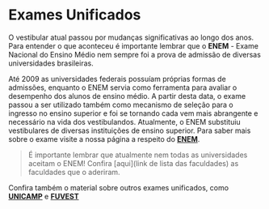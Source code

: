 Exames Unificados
=================

O vestibular atual passou por mudanças significativas ao longo dos anos. Para entender o que aconteceu é importante lembrar que o **ENEM** - Exame Nacional do Ensino Médio nem sempre foi a prova de admissão de diversas universidades brasileiras.

Até 2009 as universidades federais possuíam próprias formas de admissões, enquanto o ENEM servia como ferramenta para avaliar o desempenho dos alunos de ensino médio. A partir desta data, o exame passou a ser utilizado também como mecanismo de seleção para o ingresso no ensino superior e foi se tornando cada vem mais abrangente e necessário na vida dos vestibulandos. Atualmente, o ENEM substituiu vestibulares de diversas instituições de ensino superior. Para saber mais sobre o exame visite a nossa página a respeito do [**ENEM**](http://www.qilabs.org/guias/vestibular/exames-unificados/enem).

>É importante lembrar que atualmente nem todas as universidades aceitam o ENEM!
Confira [aqui](link de lista das faculdades) as faculdades que o aderiram. 

Confira também o material sobre outros exames unificados, como [**UNICAMP**](http://www.qilabs.org/guias/vestibular/exames-unificados/unicamp) e [**FUVEST**](http://www.qilabs.org/guias/vestibular/exames-unificados/fuvest)
